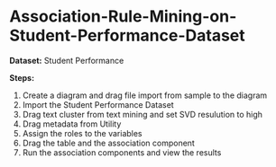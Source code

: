 # Association-Rule-Mining-on-Student-Performance-Dataset

**Dataset:** Student Performance

**Steps:**

1.  Create a diagram and drag file import from sample to the diagram
2.  Import the Student Performance Dataset
3.  Drag text cluster from text mining and set SVD resulution to high
4.  Drag metadata from Utility
5.  Assign the roles to the variables
6.  Drag the table and the association component
7.  Run the association components and view the results 
